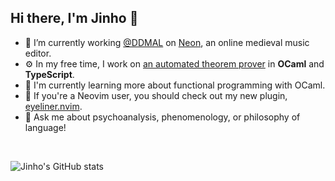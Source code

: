 ## Hi there, I'm Jinho 👋

- 🔭 I’m currently working [@DDMAL](https://ddmal.music.mcgill.ca) on [Neon](https://github.com/DDMAL/Neon), an online medieval music editor.
- ⚙️ In my free time, I work on [an automated theorem prover](https://github.com/jinh0/atp) in **OCaml** and **TypeScript**.
- 🌱 I'm currently learning more about functional programming with OCaml.
- 👀 If you're a Neovim user, you should check out my new plugin, [eyeliner.nvim](https://github.com/jinh0/eyeliner.nvim).
- 💬 Ask me about psychoanalysis, phenomenology, or philosophy of language!

<br>

![Jinho's GitHub stats](https://github-readme-stats.vercel.app/api?username=jinh0&show_icons=true)
